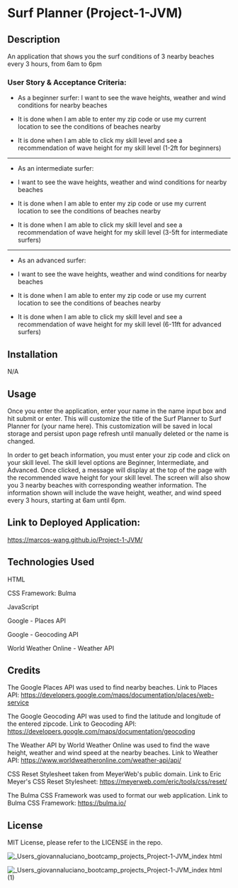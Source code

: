 # Surf Planner (Project-1-JVM)

## Description

An application that shows you the surf conditions of 3 nearby beaches every 3 hours, from 6am to 6pm

### User Story & Acceptance Criteria:

* As a beginner surfer:
 I want to see the wave heights, weather and wind conditions for nearby beaches

* It is done when I am able to enter my zip code or use my current location to see the conditions of beaches nearby
* It is done when I am able to click my skill level and see a recommendation of wave height for my skill level (1-2ft for beginners)
---
* As an intermediate surfer:
* I want to see the wave heights, weather and wind conditions for nearby beaches

* It is done when I am able to enter my zip code or use my current location to see the conditions of beaches nearby
* It is done when I am able to click my skill level and see a recommendation of wave height for my skill level (3-5ft for intermediate surfers)
---
* As an advanced surfer:
* I want to see the wave heights, weather and wind conditions for nearby beaches

* It is done when I am able to enter my zip code or use my current location to see the conditions of beaches nearby
* It is done when I am able to click my skill level and see a recommendation of wave height for my skill level (6-11ft for advanced surfers)

## Installation

N/A

## Usage

Once you enter the application, enter your name in the name input box and hit submit or enter. This will customize the title of the Surf Planner to Surf Planner for (your name here). This customization will be saved in local storage and persist upon page refresh until manually deleted or the name is changed. 

In order to get beach information, you must enter your zip code and click on your skill level. The skill level options are Beginner, Intermediate, and Advanced. Once clicked, a message will display at the top of the page with the recommended wave height for your skill level. The screen will also show you 3 nearby beaches with corresponding weather information. The information shown will include the wave height, weather, and wind speed every 3 hours, starting at 6am until 6pm. 

## Link to Deployed Application:

https://marcos-wang.github.io/Project-1-JVM/

## Technologies Used

HTML

CSS Framework: Bulma

JavaScript

Google - Places API

Google - Geocoding API

World Weather Online - Weather API

## Credits

The Google Places API was used to find nearby beaches. Link to Places API: https://developers.google.com/maps/documentation/places/web-service

The Google Geocoding API was used to find the latitude and longitude of the entered zipcode. Link to Geocoding API: https://developers.google.com/maps/documentation/geocoding

The Weather API by World Weather Online was used to find the wave height, weather and wind speed at the nearby beaches. Link to Weather API: https://www.worldweatheronline.com/weather-api/api/

CSS Reset Stylesheet taken from MeyerWeb's public domain. Link to Eric Meyer's CSS Reset Stylesheet: https://meyerweb.com/eric/tools/css/reset/

The Bulma CSS Framework was used to format our web application. Link to Bulma CSS Framework: https://bulma.io/

## License

MIT License, please refer to the LICENSE in the repo.

![_Users_giovannaluciano_bootcamp_projects_Project-1-JVM_index html](https://github.com/Marcos-Wang/Project-1-JVM/assets/141793843/e0d8e715-d065-420c-95d1-5d11102dacfd)

![_Users_giovannaluciano_bootcamp_projects_Project-1-JVM_index html (1)](https://github.com/Marcos-Wang/Project-1-JVM/assets/141793843/61f5c54a-3629-48f5-84d7-9f367d8a0463)
